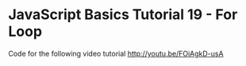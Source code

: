 JavaScript Basics Tutorial 19 - For Loop
========================================

Code for the following video tutorial http://youtu.be/FOiAgkD-usA
